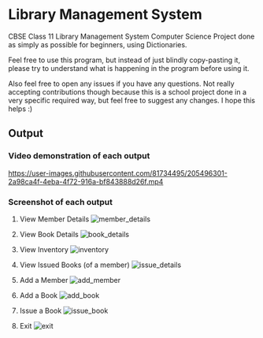 # Library Management System
CBSE Class 11 Library Management System Computer Science Project done as simply as possible for beginners, using Dictionaries.

Feel free to use this program, but instead of just blindly copy-pasting it, please try to understand what is happening in the program before using it.

Also feel free to open any issues if you have any questions. Not really accepting contributions though because this is a school project done in a very specific required way, but feel free to suggest any changes. I hope this helps :)

## Output
### Video demonstration of each output
https://user-images.githubusercontent.com/81734495/205496301-2a98ca4f-4eba-4f72-916a-bf843888d26f.mp4

### Screenshot of each output
1.	View Member Details
![member_details](https://user-images.githubusercontent.com/81734495/205492467-b62c353a-cb35-4269-a60d-3c45b26eab77.png)

1.	View Book Details
![book_details](https://user-images.githubusercontent.com/81734495/205492466-06e56254-a064-4f9c-8258-bd283a36297a.png)

1.	View Inventory
![inventory](https://user-images.githubusercontent.com/81734495/205492465-0a512cd5-f709-4180-b525-98d0f4efb113.png)

1.	View Issued Books (of a member)
![issue_details](https://user-images.githubusercontent.com/81734495/205492461-ad3862d4-c47c-4268-8a06-7d9cddae61d9.png)

1.	Add a Member
![add_member](https://user-images.githubusercontent.com/81734495/205492459-293bb6c5-4f7f-44b9-b128-a5e1b1a7ff31.png)

1.	Add a Book
![add_book](https://user-images.githubusercontent.com/81734495/205492458-60f72ca3-3262-4454-8ccd-7c4f4e69674c.png)

1.	Issue a Book
![issue_book](https://user-images.githubusercontent.com/81734495/205492456-fd828120-86c9-4bba-921c-2ea806ff76b9.png)

1.	Exit
![exit](https://user-images.githubusercontent.com/81734495/205492452-3e36af9d-9d4e-47ee-86ff-6b413c142c29.png)
